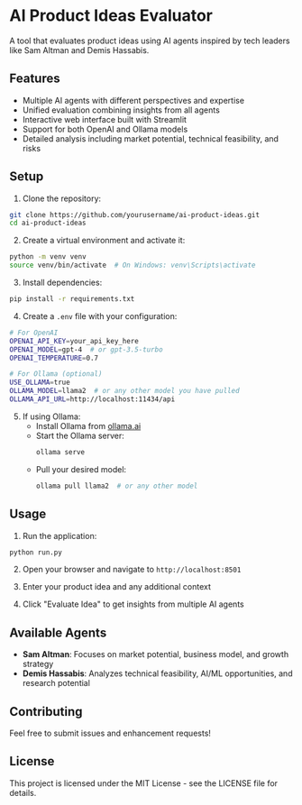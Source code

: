 # AI Product Ideas Evaluator

A tool that evaluates product ideas using AI agents inspired by tech leaders like Sam Altman and Demis Hassabis.

## Features

- Multiple AI agents with different perspectives and expertise
- Unified evaluation combining insights from all agents
- Interactive web interface built with Streamlit
- Support for both OpenAI and Ollama models
- Detailed analysis including market potential, technical feasibility, and risks

## Setup

1. Clone the repository:
```bash
git clone https://github.com/yourusername/ai-product-ideas.git
cd ai-product-ideas
```

2. Create a virtual environment and activate it:
```bash
python -m venv venv
source venv/bin/activate  # On Windows: venv\Scripts\activate
```

3. Install dependencies:
```bash
pip install -r requirements.txt
```

4. Create a `.env` file with your configuration:
```bash
# For OpenAI
OPENAI_API_KEY=your_api_key_here
OPENAI_MODEL=gpt-4  # or gpt-3.5-turbo
OPENAI_TEMPERATURE=0.7

# For Ollama (optional)
USE_OLLAMA=true
OLLAMA_MODEL=llama2  # or any other model you have pulled
OLLAMA_API_URL=http://localhost:11434/api
```

5. If using Ollama:
   - Install Ollama from [ollama.ai](https://ollama.ai)
   - Start the Ollama server:
     ```bash
     ollama serve
     ```
   - Pull your desired model:
     ```bash
     ollama pull llama2  # or any other model
     ```

## Usage

1. Run the application:
```bash
python run.py
```

2. Open your browser and navigate to `http://localhost:8501`

3. Enter your product idea and any additional context

4. Click "Evaluate Idea" to get insights from multiple AI agents

## Available Agents

- **Sam Altman**: Focuses on market potential, business model, and growth strategy
- **Demis Hassabis**: Analyzes technical feasibility, AI/ML opportunities, and research potential

## Contributing

Feel free to submit issues and enhancement requests!

## License

This project is licensed under the MIT License - see the LICENSE file for details.
